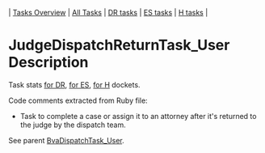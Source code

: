 | [Tasks Overview](../tasks-overview.md) | [All Tasks](../alltasks.md) | [DR tasks](../docket-DR/tasklist.md) | [ES tasks](../docket-ES/tasklist.md) | [H tasks](../docket-H/tasklist.md) |

# JudgeDispatchReturnTask_User Description

Task stats [for DR](../docket-DR/JudgeDispatchReturnTask_User.md), [for ES](../docket-ES/JudgeDispatchReturnTask_User.md), [for H](../docket-H/JudgeDispatchReturnTask_User.md) dockets.

<!-- class_comments:begin -->
<!-- Do not modify within this block; modify associated rb file instead and run comments_to_descriptions.py. -->
Code comments extracted from Ruby file:
* Task to complete a case or assign it to an attorney after it's returned to the judge by the dispatch team.
<!-- class_comments:end -->

See parent [BvaDispatchTask_User](BvaDispatchTask_User.md).
